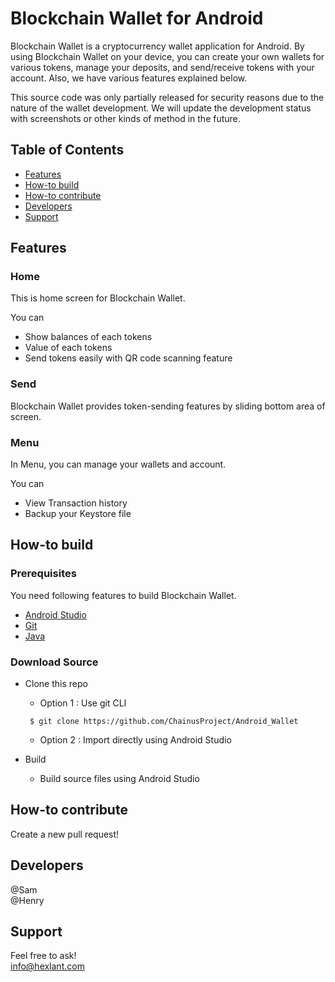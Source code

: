 # Blockchain Wallet for Android
Blockchain Wallet is a cryptocurrency wallet application for Android. By using Blockchain Wallet on your device, you can create your own wallets for various tokens, manage your deposits, and send/receive tokens with your account. Also, we have various features explained below.
 
This source code was only partially released for security reasons due to the nature of the wallet development. We will update the development status with screenshots or other kinds of method in the future.

## Table of Contents
* [Features](#features)
* [How-to build](#how-to-build)
* [How-to contribute](#how-to-contribute)
* [Developers](#developers)
* [Support](#support)

## Features
### Home
This is home screen for Blockchain Wallet.

You can
 * Show balances of each tokens
 * Value of each tokens
 * Send tokens easily with QR code scanning feature
 
### Send 
Blockchain Wallet provides token-sending features by sliding bottom area of screen.
 
### Menu
In Menu, you can manage your wallets and account. 
 
You can
* View Transaction history
* Backup your Keystore file

## How-to build
### Prerequisites
You need following features to build Blockchain Wallet.

* [Android Studio](https://developer.android.com/studio/index.html)
* [Git](https://git-scm.com/)
* [Java](http://www.oracle.com/technetwork/java/javase/downloads/index.html) 
 
### Download Source
* Clone this repo
  * Option 1 : Use git CLI
  ```shell
   $ git clone https://github.com/ChainusProject/Android_Wallet
  ```
  * Option 2 : Import directly using Android Studio

* Build
  * Build source files using Android Studio

## How-to contribute
Create a new pull request!

## Developers
@Sam <br />
@Henry

## Support
Feel free to ask!<br />
<info@hexlant.com>
